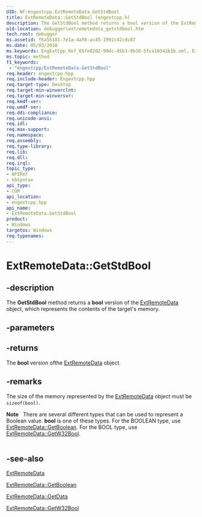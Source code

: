 ```yaml
---
UID: NF:engextcpp.ExtRemoteData.GetStdBool
title: ExtRemoteData::GetStdBool (engextcpp.h)
description: The GetStdBool method returns a bool version of the ExtRemoteData object, which represents the contents of the target's memory.
old-location: debugger\extremotedata_getstdbool.htm
tech.root: debugger
ms.assetid: f6a55181-7e1a-4af0-ac45-1991c42cdc87
ms.date: 05/03/2018
ms.keywords: EngExtCpp_Ref_65fe8202-99dc-45b3-9b38-5fca10341b1b.xml, ExtRemoteData class [Windows Debugging],GetStdBool method, ExtRemoteData.GetStdBool, ExtRemoteData::GetStdBool, GetStdBool, GetStdBool method [Windows Debugging], GetStdBool method [Windows Debugging],ExtRemoteData class, debugger.extremotedata_getstdbool
ms.topic: method
f1_keywords:
 - "engextcpp/ExtRemoteData.GetStdBool"
req.header: engextcpp.hpp
req.include-header: Engextcpp.hpp
req.target-type: Desktop
req.target-min-winverclnt: 
req.target-min-winversvr: 
req.kmdf-ver: 
req.umdf-ver: 
req.ddi-compliance: 
req.unicode-ansi: 
req.idl: 
req.max-support: 
req.namespace: 
req.assembly: 
req.type-library: 
req.lib: 
req.dll: 
req.irql: 
topic_type:
- APIRef
- kbSyntax
api_type:
- COM
api_location:
- engextcpp.hpp
api_name:
- ExtRemoteData.GetStdBool
product:
- Windows
targetos: Windows
req.typenames: 
---
```


# ExtRemoteData::GetStdBool


## -description


The <b>GetStdBool</b> method returns a <b>bool</b> version of the <a href="https://docs.microsoft.com/windows-hardware/drivers/ddi/engextcpp/nf-engextcpp-extremotedata-extremotedata(pcstr_ulong64_ulong)">ExtRemoteData</a> object, which represents the contents of the target's memory.


## -parameters






## -returns



The <b>bool</b> version ofthe <a href="https://docs.microsoft.com/windows-hardware/drivers/ddi/engextcpp/nf-engextcpp-extremotedata-extremotedata(pcstr_ulong64_ulong)">ExtRemoteData</a> object.




## -remarks



The size of the memory represented by the <a href="https://docs.microsoft.com/windows-hardware/drivers/ddi/engextcpp/nf-engextcpp-extremotedata-extremotedata(pcstr_ulong64_ulong)">ExtRemoteData</a> object must be <code>sizeof(bool)</code>.

<div class="alert"><b>Note</b>    There are several different types that can be used to represent a Boolean value. <b>bool</b> is one of these types.  For the BOOLEAN type, use <a href="https://docs.microsoft.com/windows-hardware/drivers/ddi/engextcpp/nf-engextcpp-extremotedata-getboolean">ExtRemoteData::GetBoolean</a>.  For the BOOL type, use <a href="https://docs.microsoft.com/windows-hardware/drivers/ddi/engextcpp/nf-engextcpp-extremotedata-getw32bool">ExtRemoteData::GetW32Bool</a>.</div>
<div> </div>



## -see-also




<a href="https://docs.microsoft.com/windows-hardware/drivers/ddi/engextcpp/nf-engextcpp-extremotedata-extremotedata(pcstr_ulong64_ulong)">ExtRemoteData</a>



<a href="https://docs.microsoft.com/windows-hardware/drivers/ddi/engextcpp/nf-engextcpp-extremotedata-getboolean">ExtRemoteData::GetBoolean</a>



<a href="https://docs.microsoft.com/windows-hardware/drivers/ddi/engextcpp/nf-engextcpp-extremotedata-getdata">ExtRemoteData::GetData</a>



<a href="https://docs.microsoft.com/windows-hardware/drivers/ddi/engextcpp/nf-engextcpp-extremotedata-getw32bool">ExtRemoteData::GetW32Bool</a>
 

 

